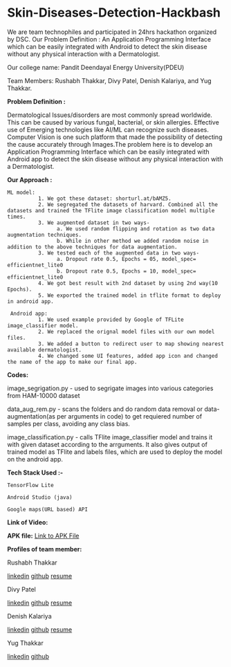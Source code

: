 # Skin-Diseases-Detection-Hackbash

We are team technophiles and participated in 24hrs hackathon organized by DSC. Our Problem Definition : An Application Programming Interface which can be easily integrated with Android to detect the skin disease without any physical interaction with a Dermatologist. 

Our college name: Pandit Deendayal Energy University(PDEU)

Team Members: Rushabh Thakkar, Divy Patel, Denish Kalariya, and Yug Thakkar.


**Problem Definition :**

Dermatological Issues/disorders are most commonly spread worldwide. This can be caused by various fungal, bacterial, or skin allergies. Effective use of Emerging technologies like AI/ML can recognize such diseases. Computer Vision is one such platform that made the possibility of detecting the cause accurately through Images.The problem here is to develop an Application Programming Interface which can be easily integrated with Android app to detect the skin disease without any physical interaction with a Dermatologist.


**Our Approach :**

    ML model:
              1. We got these dataset: shorturl.at/bAMZ5.
              2. We segregated the datasets of harvard. Combined all the datasets and trained the TFlite image classification model multiple times.
              3. We augmented dataset in two ways-
                    a. We used random flipping and rotation as two data augmentation techniques.
                    b. While in other method we added random noise in addition to the above techniques for data augmentation.
              3. We tested each of the augmented data in two ways-
                    a. Dropout rate 0.5, Epochs = 05, model_spec= efficientnet_lite0
                    b. Dropout rate 0.5, Epochs = 10, model_spec= efficientnet_lite0
              4. We got best result with 2nd dataset by using 2nd way(10 Epochs).
              5. We exported the trained model in tflite format to deploy in android app.

     Android app:
              1. We used example provided by Google of TFLite image_classifier model.
              2. We replaced the orignal model files with our own model files.
              3. We added a button to redirect user to map showing nearest available dermatologist.
              4. We changed some UI features, added app icon and changed the name of the app to make our final app.
  
  
**Codes:**   
    
image_segrigation.py - used to segrigate images into various categories from HAM-10000 dataset

data_aug_rem.py - scans the folders and do random data removal or data-augmentation(as per arguments in code) to get requiered number of samples per class, avoiding any class bias.

image_classification.py - calls TFlite image_classifier model and trains it with given dataset according to the arrguments. It also gives output of trained model as TFlite and labels files, which are used to deploy the model on the android app.


**Tech Stack Used :-**

    TensorFlow Lite

    Android Studio (java)

    Google maps(URL based) API


**Link of Video:** 


**APK file:** [Link to APK File](https://drive.google.com/file/d/10DnwVU_na934VCRcrFEpBOYV6pfqOaVp/view?usp=sharing)


**Profiles of team member:**

Rushabh Thakkar

[linkedin](https://www.linkedin.com/in/rushabhthakkar/)
[github](https://github.com/rushabh1605)
[resume](https://drive.google.com/file/d/1MrEST2m7OiMRPsB-F7QaoezXCIzPOo8W/view?usp=sharing)

Divy Patel

[linkedin](www.linkedin.com/in/divy-patel-7b369118b)
[github](https://github.com/Divy2000)
[resume](https://drive.google.com/file/d/15co1lwJ51Ld9ydJyfPFAF2lXNLlU-3ZA/view?usp=sharing)

Denish Kalariya

[linkedin](https://www.linkedin.com/in/denish-kalariya-b22a641ba/)
[github](https://github.com/Dk-21)
[resume](https://drive.google.com/file/d/1gPyanEH-bpqPr0HxINCMX1v-Ufz2Jbm2/view?usp=sharing)

Yug Thakkar

[linkedin](https://www.linkedin.com/in/yug-thakkar-6a0021179/)
[github](https://github.com/yugthakkar16)

